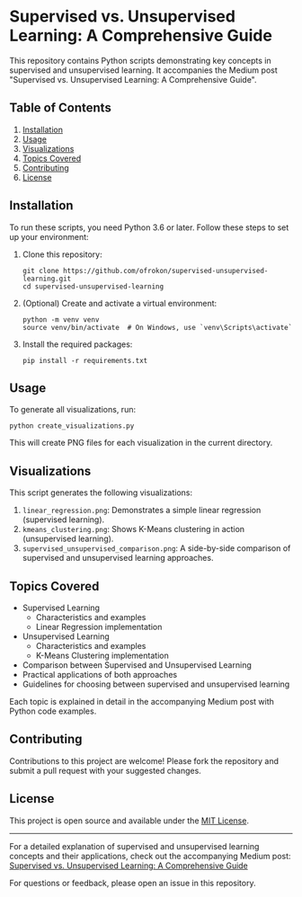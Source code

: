 # Supervised vs. Unsupervised Learning: A Comprehensive Guide

This repository contains Python scripts demonstrating key concepts in supervised and unsupervised learning. It accompanies the Medium post "Supervised vs. Unsupervised Learning: A Comprehensive Guide".

## Table of Contents
1. [Installation](#installation)
2. [Usage](#usage)
3. [Visualizations](#visualizations)
4. [Topics Covered](#topics-covered)
5. [Contributing](#contributing)
6. [License](#license)

## Installation

To run these scripts, you need Python 3.6 or later. Follow these steps to set up your environment:

1. Clone this repository:
   ```
   git clone https://github.com/ofrokon/supervised-unsupervised-learning.git
   cd supervised-unsupervised-learning
   ```

2. (Optional) Create and activate a virtual environment:
   ```
   python -m venv venv
   source venv/bin/activate  # On Windows, use `venv\Scripts\activate`
   ```

3. Install the required packages:
   ```
   pip install -r requirements.txt
   ```

## Usage

To generate all visualizations, run:

```
python create_visualizations.py
```

This will create PNG files for each visualization in the current directory.

## Visualizations

This script generates the following visualizations:

1. `linear_regression.png`: Demonstrates a simple linear regression (supervised learning).
2. `kmeans_clustering.png`: Shows K-Means clustering in action (unsupervised learning).
3. `supervised_unsupervised_comparison.png`: A side-by-side comparison of supervised and unsupervised learning approaches.

## Topics Covered

- Supervised Learning
  - Characteristics and examples
  - Linear Regression implementation
- Unsupervised Learning
  - Characteristics and examples
  - K-Means Clustering implementation
- Comparison between Supervised and Unsupervised Learning
- Practical applications of both approaches
- Guidelines for choosing between supervised and unsupervised learning

Each topic is explained in detail in the accompanying Medium post with Python code examples.

## Contributing

Contributions to this project are welcome! Please fork the repository and submit a pull request with your suggested changes.

## License

This project is open source and available under the [MIT License](LICENSE).

---

For a detailed explanation of supervised and unsupervised learning concepts and their applications, check out the accompanying Medium post: [Supervised vs. Unsupervised Learning: A Comprehensive Guide](https://medium.com/@mroko001/supervised-vs-unsupervised-learning-a-comprehensive-guide-e5502832165b)

For questions or feedback, please open an issue in this repository.
